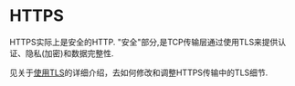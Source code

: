
# HTTPS

HTTPS实际上是安全的HTTP. "安全"部分,是TCP传输层通过使用TLS来提供认证、隐私(加密)和数据完整性.

见关于[使用TLS](usingcurl-tls.zh.md)的详细介绍，去如何修改和调整HTTPS传输中的TLS细节.
